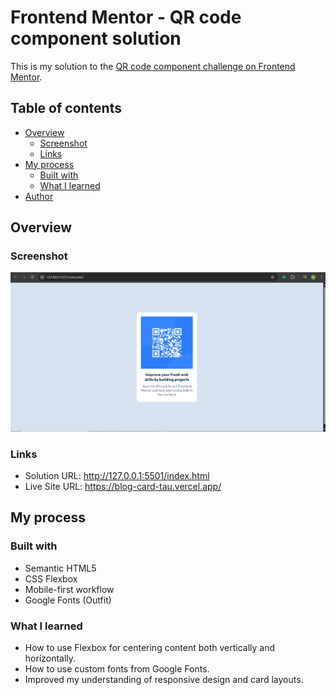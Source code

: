# Frontend Mentor - QR code component solution

This is my solution to the [QR code component challenge on Frontend Mentor](https://www.frontendmentor.io/challenges/qr-code-component-iux_sIO_H).

## Table of contents

- [Overview](#overview)
  - [Screenshot](#screenshot)
  - [Links](#links)
- [My process](#my-process)
  - [Built with](#built-with)
  - [What I learned](#what-i-learned)
- [Author](#author)

## Overview

### Screenshot

![Screenshot of my solution](./images/solutionscreenshot.png)

### Links

- Solution URL: http://127.0.0.1:5501/index.html
- Live Site URL: https://blog-card-tau.vercel.app/

## My process

### Built with

- Semantic HTML5
- CSS Flexbox
- Mobile-first workflow
- Google Fonts (Outfit)

### What I learned

- How to use Flexbox for centering content both vertically and horizontally.
- How to use custom fonts from Google Fonts.
- Improved my understanding of responsive design and card layouts.

